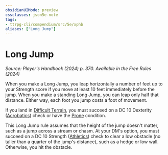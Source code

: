 ```yaml
---
obsidianUIMode: preview
cssclasses: json5e-note
tags:
- ttrpg-cli/compendium/src/5e/xphb
aliases: ["Long Jump"]
---
```

# Long Jump
*Source: Player's Handbook (2024) p. 370. Available in the Free Rules (2024)* 

When you make a Long Jump, you leap horizontally a number of feet up to your Strength score if you move at least 10 feet immediately before the jump. When you make a standing Long Jump, you can leap only half that distance. Either way, each foot you jump costs a foot of movement.

If you land in [Difficult Terrain](difficult-terrain-xphb.md), you must succeed on a DC 10 Dexterity ([Acrobatics](skills.md#Acrobatics)) check or have the [Prone](conditions.md#Prone) condition.

This Long Jump rule assumes that the height of the jump doesn't matter, such as a jump across a stream or chasm. At your DM's option, you must succeed on a DC 10 Strength ([Athletics](skills.md#Athletics)) check to clear a low obstacle (no taller than a quarter of the jump's distance), such as a hedge or low wall. Otherwise, you hit the obstacle.